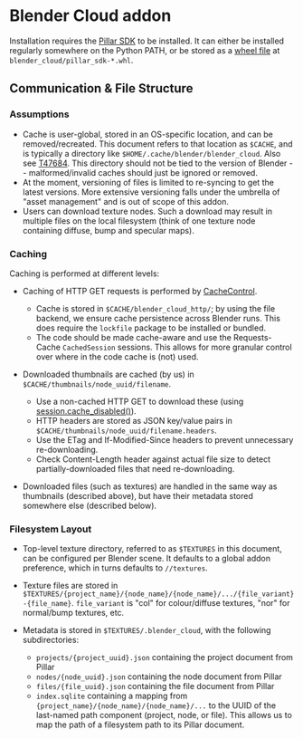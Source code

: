 Blender Cloud addon
===================

Installation requires the [Pillar SDK](https://github.com/armadillica/pillar-python-sdk)
to be installed. It can either be installed regularly somewhere on
the Python PATH, or be stored as a [wheel file](http://pythonwheels.com/)
at `blender_cloud/pillar_sdk-*.whl`.

Communication & File Structure
------------------------------

### Assumptions

* Cache is user-global, stored in an OS-specific location, and can be removed/recreated. This
  document refers to that location as `$CACHE`, and is typically a directory like
  `$HOME/.cache/blender/blender_cloud`. Also see
   [T47684](https://developer.blender.org/T47684). This directory should not be tied to the
   version of Blender -- malformed/invalid caches should just be ignored or removed.
* At the moment, versioning of files is limited to re-syncing to get the latest versions. More
  extensive versioning falls under the umbrella of "asset management" and is out of scope of
  this addon.
* Users can download texture nodes. Such a download may result in multiple files on the local
  filesystem (think of one texture node containing diffuse, bump and specular maps).

### Caching

Caching is performed at different levels:

* Caching of HTTP GET requests is performed by [CacheControl](https://cachecontrol.readthedocs.org/).
  
    * Cache is stored in `$CACHE/blender_cloud_http/`; by using the file
      backend, we ensure cache persistence across Blender runs. This
      does require the `lockfile` package to be installed or bundled.
    * The code should be made cache-aware and use the Requests-Cache `CachedSession` sessions.
      This allows for more granular control over where in the code cache is (not) used.

* Downloaded thumbnails are cached (by us) in `$CACHE/thumbnails/node_uuid/filename`.

    * Use a non-cached HTTP GET to download these (using [session.cache_disabled()](http://requests-cache.readthedocs.org/en/stable/api.html#requests_cache.core.CachedSession.cache_disabled)).
    * HTTP headers are stored as JSON key/value pairs in `$CACHE/thumbnails/node_uuid/filename.headers`.
    * Use the ETag and If-Modified-Since headers to prevent unnecessary re-downloading.
    * Check Content-Length header against actual file size to detect partially-downloaded files that need re-downloading.
    
* Downloaded files (such as textures) are handled in the same way as thumbnails (described above),
  but have their metadata stored somewhere else (described below).

### Filesystem Layout

* Top-level texture directory, referred to as `$TEXTURES` in this document, can be configured per
  Blender scene. It  defaults to a global addon preference, which in turns defaults to `//textures`.
* Texture files are stored in `$TEXTURES/{project_name}/{node_name}/{node_name}/.../{file_variant}-{file_name}`.
  `file_variant` is "col" for colour/diffuse textures, "nor" for normal/bump textures, etc.
* Metadata is stored in `$TEXTURES/.blender_cloud`, with the following subdirectories:

    * `projects/{project_uuid}.json` containing the project document from Pillar
    * `nodes/{node_uuid}.json` containing the node document from Pillar
    * `files/{file_uuid}.json` containing the file document from Pillar
    * `index.sqlite` containing a mapping from `{project_name}/{node_name}/{node_name}/...`
      to the UUID of the last-named path component (project, node, or file). This allows us
      to map the path of a filesystem path to its Pillar document.

